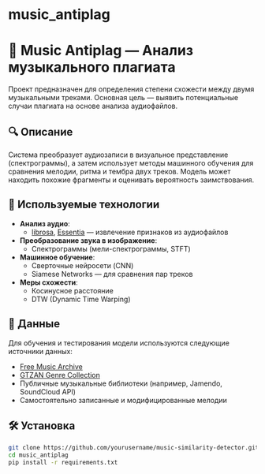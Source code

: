 # music_antiplag

# 🎵 Music Antiplag — Анализ музыкального плагиата

Проект предназначен для определения степени схожести между двумя музыкальными треками. Основная цель — выявить потенциальные случаи плагиата на основе анализа аудиофайлов.

## 🔍 Описание

Система преобразует аудиозаписи в визуальное представление (спектрограммы), а затем использует методы машинного обучения для сравнения мелодии, ритма и тембра двух треков. Модель может находить похожие фрагменты и оценивать вероятность заимствования.

## 🧠 Используемые технологии

- **Анализ аудио**:  
  - [librosa](https://librosa.org/), [Essentia](https://essentia.upf.edu/) — извлечение признаков из аудиофайлов
- **Преобразование звука в изображение**:
  - Спектрограммы (мели-спектрограммы, STFT)
- **Машинное обучение**:
  - Сверточные нейросети (CNN)
  - Siamese Networks — для сравнения пар треков
- **Меры схожести**:
  - Косинусное расстояние
  - DTW (Dynamic Time Warping)

## 📁 Данные

Для обучения и тестирования модели используются следующие источники данных:

- [Free Music Archive](https://freemusicarchive.org/)
- [GTZAN Genre Collection](http://marsyas.info/downloads/datasets.html)
- Публичные музыкальные библиотеки (например, Jamendo, SoundCloud API)
- Самостоятельно записанные и модифицированные мелодии

## 🛠️ Установка

```bash
git clone https://github.com/yourusername/music-similarity-detector.git
cd music_antiplag
pip install -r requirements.txt
